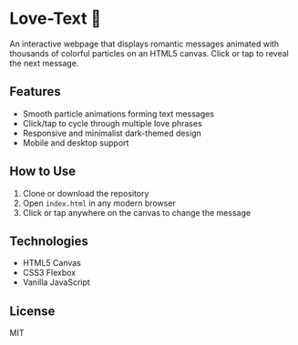 # Love-Text 💖

An interactive webpage that displays romantic messages animated with thousands of colorful particles on an HTML5 canvas. Click or tap to reveal the next message.

## Features
- Smooth particle animations forming text messages  
- Click/tap to cycle through multiple love phrases  
- Responsive and minimalist dark-themed design  
- Mobile and desktop support  

## How to Use
1. Clone or download the repository  
2. Open `index.html` in any modern browser  
3. Click or tap anywhere on the canvas to change the message  

## Technologies
- HTML5 Canvas  
- CSS3 Flexbox  
- Vanilla JavaScript  

## License
MIT

